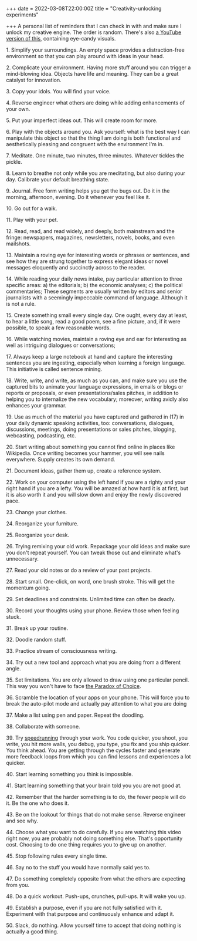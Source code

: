 +++
date = 2022-03-08T22:00:00Z
title = "Creativity-unlocking experiments"

+++
A personal list of reminders that I can check in with and make sure I unlock my creative engine. The order is random. There's also [a YouTube version of this](https://youtu.be/Olj9I9cCDnM), containing eye-candy visuals.

1\. Simplify your surroundings. An empty space provides a distraction-free environment so that you can play around with ideas in your head.

2\. Complicate your environment. Having more stuff around you can trigger a mind-blowing idea. Objects have life and meaning. They can be a great catalyst for innovation.

3\. Copy your idols. You will find your voice.

4\. Reverse engineer what others are doing while adding enhancements of your own.

5\. Put your imperfect ideas out. This will create room for more.

6\. Play with the objects around you. Ask yourself: what is the best way I can manipulate this object so that the thing I am doing is both functional and aesthetically pleasing and congruent with the environment I'm in.

7\. Meditate. One minute, two minutes, three minutes. Whatever tickles the pickle.

8\. Learn to breathe not only while you are meditating, but also during your day. Calibrate your default breathing state.

9\. Journal. Free form writing helps you get the bugs out. Do it in the morning, afternoon, evening. Do it whenever you feel like it.

10\. Go out for a walk.

11\. Play with your pet.

12\. Read, read, and read widely, and deeply, both mainstream and the fringe: newspapers, magazines, newsletters, novels, books, and even mailshots.

13\. Maintain a roving eye for interesting words or phrases or sentences, and see how they are strung together to express elegant ideas or novel messages eloquently and succinctly across to the reader.

14\. While reading your daily news intake, pay particular attention to three specific areas: a) the editorials; b) the economic analyses; c) the political commentaries; These segments are usually written by editors and senior journalists with a seemingly impeccable command of language. Although it is not a rule.

15\. Create something small every single day. One ought, every day at least, to hear a little song, read a good poem, see a fine picture, and, if it were possible, to speak a few reasonable words.

16\. While watching movies, maintain a roving eye and ear for interesting as well as intriguing dialogues or conversations;

17\. Always keep a large notebook at hand and capture the interesting sentences you are ingesting, especially when learning a foreign language. This initiative is called sentence mining.

18\. Write, write, and write, as much as you can, and make sure you use the captured bits to animate your language expressions, in emails or blogs or reports or proposals, or even presentations/sales pitches, in addition to helping you to internalize the new vocabulary; moreover, writing avidly also enhances your grammar.

19\. Use as much of the material you have captured and gathered in (17) in your daily dynamic speaking activities, too: conversations, dialogues, discussions, meetings, doing presentations or sales pitches, blogging, webcasting, podcasting, etc.

20\. Start writing about something you cannot find online in places like Wikipedia. Once writing becomes your hammer, you will see nails everywhere. Supply creates its own demand.

21\. Document ideas, gather them up, create a reference system.

22\. Work on your computer using the left hand if you are a righty and your right hand if you are a lefty. You will be amazed at how hard it is at first, but it is also worth it and you will slow down and enjoy the newly discovered pace.

23\. Change your clothes.

24\. Reorganize your furniture.

25\. Reorganize your desk.

26\. Trying remixing your old work. Repackage your old ideas and make sure you don't repeat yourself. You can tweak those out and eliminate what's unnecessary.

27\. Read your old notes or do a review of your past projects.

28\. Start small. One-click, on word, one brush stroke. This will get the momentum going.

29\. Set deadlines and constraints. Unlimited time can often be deadly.

30\. Record your thoughts using your phone. Review those when feeling stuck.

31\. Break up your routine.

32\. Doodle random stuff.

33\. Practice stream of consciousness writing.

34\. Try out a new tool and approach what you are doing from a different angle.

35\. Set limitations. You are only allowed to draw using one particular pencil. This way you won't have to face [the Paradox of Choice](https://en.wikipedia.org/wiki/The_Paradox_of_Choice).

36\. Scramble the location of your apps on your phone. This will force you to break the auto-pilot mode and actually pay attention to what you are doing

37\. Make a list using pen and paper. Repeat the doodling.

38\. Collaborate with someone.

39\. Try [speedrunning](https://youtu.be/OtpIdRNUMKM) through your work. You code quicker, you shoot, you write, you hit more walls, you debug, you type, you fix and you ship quicker. You think ahead. You are getting through the cycles faster and generate more feedback loops from which you can find lessons and experiences a lot quicker.

40\. Start learning something you think is impossible.

41\. Start learning something that your brain told you you are not good at.

42\. Remember that the harder something is to do, the fewer people will do it. Be the one who does it.

43\. Be on the lookout for things that do not make sense. Reverse engineer and see why.

44\. Choose what you want to do carefully. If you are watching this video right now, you are probably not doing something else. That's opportunity cost. Choosing to do one thing requires you to give up on another.

45\. Stop following rules every single time.

46\. Say no to the stuff you would have normally said yes to.

47\. Do something completely opposite from what the others are expecting from you.

48\. Do a quick workout. Push-ups, crunches, pull-ups. It will wake you up.

49\. Establish a purpose, even if you are not fully satisfied with it. Experiment with that purpose and continuously enhance and adapt it.

50\. Slack, do nothing. Allow yourself time to accept that doing nothing is actually a good thing.
